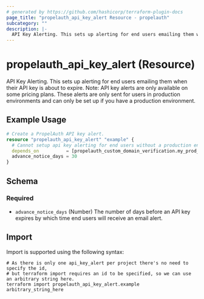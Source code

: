 ```yaml
---
# generated by https://github.com/hashicorp/terraform-plugin-docs
page_title: "propelauth_api_key_alert Resource - propelauth"
subcategory: ""
description: |-
  API Key Alerting. This sets up alerting for end users emailing them when their API key is about to expire. Note: API key alerts are only available on some pricing plans. These alerts are only sent for users in production environments and can only be set up if you have a production environment.
---
```


# propelauth_api_key_alert (Resource)

API Key Alerting. This sets up alerting for end users emailing them when their API key is about to expire. Note: API key alerts are only available on some pricing plans. These alerts are only sent for users in production environments and can only be set up if you have a production environment.

## Example Usage

```terraform
# Create a PropelAuth API key alert.
resource "propelauth_api_key_alert" "example" {
  # Cannot setup api key alerting for end users without a production environment.
  depends_on          = [propelauth_custom_domain_verification.my_prod_domain_verification]
  advance_notice_days = 30
}
```

<!-- schema generated by tfplugindocs -->
## Schema

### Required

- `advance_notice_days` (Number) The number of days before an API key expires by which time end users will receive an email alert.

## Import

Import is supported using the following syntax:

```shell
# As there is only one api_key_alert per project there's no need to specify the id,
# but terraform import requires an id to be specified, so we can use an arbitrary string here.
terraform import propelauth_api_key_alert.example arbitrary_string_here
```
